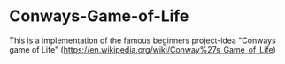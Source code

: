 # Conways-Game-of-Life
This is a implementation of the famous beginners project-idea "Conways game of Life" (https://en.wikipedia.org/wiki/Conway%27s_Game_of_Life)
